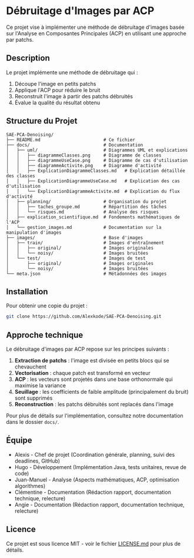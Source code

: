 # Débruitage d'Images par ACP

Ce projet vise à implémenter une méthode de débruitage d'images basée sur l'Analyse en Composantes Principales (ACP) en utilisant une approche par patchs.

## Description

Le projet implémente une méthode de débruitage qui :
1. Découpe l'image en petits patchs
2. Applique l'ACP pour réduire le bruit
3. Reconstruit l'image à partir des patchs débruités
4. Évalue la qualité du résultat obtenu

## Structure du Projet

```
SAE-PCA-Denoising/
├── README.md                        # Ce fichier
├── docs/                            # Documentation
│   ├── uml/                         # Diagrammes UML et explications
│   │   ├── diagrammeClasses.png     # Diagramme de classes
│   │   ├── diagrammeUseCase.png     # Diagramme de cas d'utilisation
│   │   ├── diagrammeActivite.png    # Diagramme d'activité
│   │   ├── ExplicationDiagrammeClasses.md   # Explication détaillée des classes
│   │   ├── ExplicationDiagrammeUseCase.md   # Explication des cas d'utilisation
│   │   └── ExplicationDiagrammeActivite.md  # Explication du flux d'activité
│   ├── planning/                    # Organisation du projet
│   │   ├── taches_groupe.md         # Répartition des tâches
│   │   └── risques.md               # Analyse des risques
│   ├── explication_scientifique.md  # Fondements mathématiques de l'ACP
│   └── gestion_images.md            # Documentation sur la manipulation d'images
├── images/                          # Base d'images
│   ├── train/                       # Images d'entraînement
│   │   ├── original/                # Images originales
│   │   └── noisy/                   # Images bruitées
│   └── test/                        # Images de test
│       ├── original/                # Images originales
│       └── noisy/                   # Images bruitées
└── meta.json                        # Métadonnées des images
```

## Installation

Pour obtenir une copie du projet :
```bash
git clone https://github.com/Alexkode/SAE-PCA-Denoising.git
```

## Approche technique

Le débruitage d'images par ACP repose sur les principes suivants :
1. **Extraction de patchs** : l'image est divisée en petits blocs qui se chevauchent
2. **Vectorisation** : chaque patch est transformé en vecteur
3. **ACP** : les vecteurs sont projetés dans une base orthonormale qui maximise la variance
4. **Seuillage** : les coefficients de faible amplitude (principalement du bruit) sont supprimés
5. **Reconstruction** : les patchs débruités sont replacés dans l'image

Pour plus de détails sur l'implémentation, consultez notre documentation dans le dossier `docs/`.

## Équipe

- Alexis - Chef de projet (Coordination générale, planning, suivi des deadlines, GitHub)
- Hugo - Développement (Implémentation Java, tests unitaires, revue de code)
- Juan-Manuel - Analyse (Aspects mathématiques, ACP, optimisation algorithmes)
- Clémentine - Documentation (Rédaction rapport, documentation technique, relecture)
- Angie - Documentation (Rédaction rapport, documentation technique, relecture)

## Licence

Ce projet est sous licence MIT - voir le fichier [LICENSE.md](LICENSE.md) pour plus de détails.